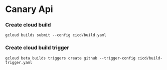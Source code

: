 # Canary Api

### Create cloud build
```
gcloud builds submit --config cicd/build.yaml
```

### Create cloud build trigger
```
gcloud beta builds triggers create github --trigger-config cicd/build-trigger.yaml
```

